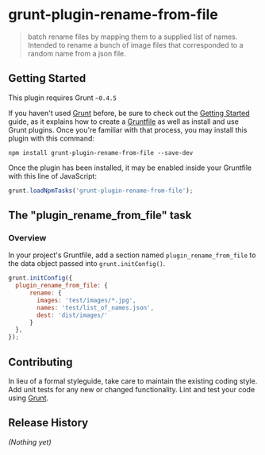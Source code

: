 # grunt-plugin-rename-from-file

> batch rename files by mapping them to a supplied list of names. Intended to rename a bunch of image files that corresponded to a random name from a json file.

## Getting Started
This plugin requires Grunt `~0.4.5`

If you haven't used [Grunt](http://gruntjs.com/) before, be sure to check out the [Getting Started](http://gruntjs.com/getting-started) guide, as it explains how to create a [Gruntfile](http://gruntjs.com/sample-gruntfile) as well as install and use Grunt plugins. Once you're familiar with that process, you may install this plugin with this command:

```shell
npm install grunt-plugin-rename-from-file --save-dev
```

Once the plugin has been installed, it may be enabled inside your Gruntfile with this line of JavaScript:

```js
grunt.loadNpmTasks('grunt-plugin-rename-from-file');
```

## The "plugin_rename_from_file" task

### Overview
In your project's Gruntfile, add a section named `plugin_rename_from_file` to the data object passed into `grunt.initConfig()`.

```js
grunt.initConfig({
  plugin_rename_from_file: {
      rename: {
        images: 'test/images/*.jpg',
        names: 'test/list_of_names.json',
        dest: 'dist/images/'
      }
  },
});
```

## Contributing
In lieu of a formal styleguide, take care to maintain the existing coding style. Add unit tests for any new or changed functionality. Lint and test your code using [Grunt](http://gruntjs.com/).

## Release History
_(Nothing yet)_
